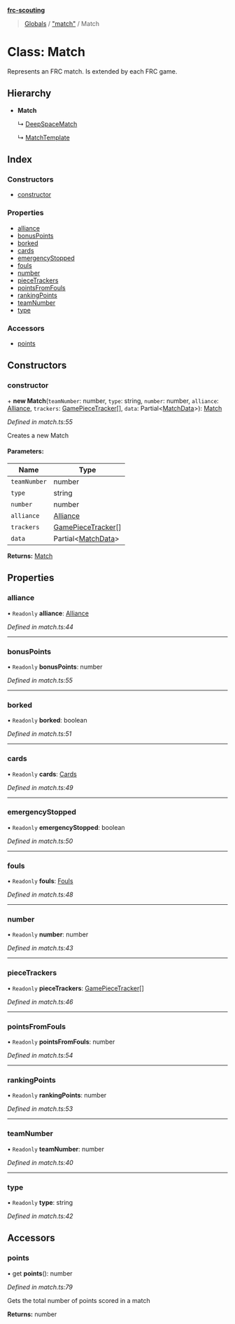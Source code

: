 **[frc-scouting](../README.md)**

> [Globals](../globals.md) / ["match"](../modules/_match_.md) / Match

# Class: Match

Represents an FRC match. Is extended by each FRC game.

## Hierarchy

* **Match**

  ↳ [DeepSpaceMatch](_games_deep_space_.deepspacematch.md)

  ↳ [MatchTemplate](_storage_json_.matchtemplate.md)

## Index

### Constructors

* [constructor](_match_.match.md#constructor)

### Properties

* [alliance](_match_.match.md#alliance)
* [bonusPoints](_match_.match.md#bonuspoints)
* [borked](_match_.match.md#borked)
* [cards](_match_.match.md#cards)
* [emergencyStopped](_match_.match.md#emergencystopped)
* [fouls](_match_.match.md#fouls)
* [number](_match_.match.md#number)
* [pieceTrackers](_match_.match.md#piecetrackers)
* [pointsFromFouls](_match_.match.md#pointsfromfouls)
* [rankingPoints](_match_.match.md#rankingpoints)
* [teamNumber](_match_.match.md#teamnumber)
* [type](_match_.match.md#type)

### Accessors

* [points](_match_.match.md#points)

## Constructors

### constructor

\+ **new Match**(`teamNumber`: number, `type`: string, `number`: number, `alliance`: [Alliance](../modules/_match_.md#alliance), `trackers`: [GamePieceTracker](_match_.gamepiecetracker.md)[], `data`: Partial\<[MatchData](../interfaces/_match_.matchdata.md)>): [Match](_match_.match.md)

*Defined in match.ts:55*

Creates a new Match

#### Parameters:

Name | Type |
------ | ------ |
`teamNumber` | number |
`type` | string |
`number` | number |
`alliance` | [Alliance](../modules/_match_.md#alliance) |
`trackers` | [GamePieceTracker](_match_.gamepiecetracker.md)[] |
`data` | Partial\<[MatchData](../interfaces/_match_.matchdata.md)> |

**Returns:** [Match](_match_.match.md)

## Properties

### alliance

• `Readonly` **alliance**: [Alliance](../modules/_match_.md#alliance)

*Defined in match.ts:44*

___

### bonusPoints

• `Readonly` **bonusPoints**: number

*Defined in match.ts:55*

___

### borked

• `Readonly` **borked**: boolean

*Defined in match.ts:51*

___

### cards

• `Readonly` **cards**: [Cards](../interfaces/_match_.cards.md)

*Defined in match.ts:49*

___

### emergencyStopped

• `Readonly` **emergencyStopped**: boolean

*Defined in match.ts:50*

___

### fouls

• `Readonly` **fouls**: [Fouls](../interfaces/_match_.fouls.md)

*Defined in match.ts:48*

___

### number

• `Readonly` **number**: number

*Defined in match.ts:43*

___

### pieceTrackers

• `Readonly` **pieceTrackers**: [GamePieceTracker](_match_.gamepiecetracker.md)[]

*Defined in match.ts:46*

___

### pointsFromFouls

• `Readonly` **pointsFromFouls**: number

*Defined in match.ts:54*

___

### rankingPoints

• `Readonly` **rankingPoints**: number

*Defined in match.ts:53*

___

### teamNumber

• `Readonly` **teamNumber**: number

*Defined in match.ts:40*

___

### type

• `Readonly` **type**: string

*Defined in match.ts:42*

## Accessors

### points

• get **points**(): number

*Defined in match.ts:79*

Gets the total number of points scored in a match

**Returns:** number
